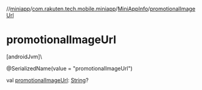 //[miniapp](../../../index.md)/[com.rakuten.tech.mobile.miniapp](../index.md)/[MiniAppInfo](index.md)/[promotionalImageUrl](promotional-image-url.md)

# promotionalImageUrl

[androidJvm]\

@SerializedName(value = "promotionalImageUrl")

val [promotionalImageUrl](promotional-image-url.md): [String](https://kotlinlang.org/api/latest/jvm/stdlib/kotlin/-string/index.html)?
